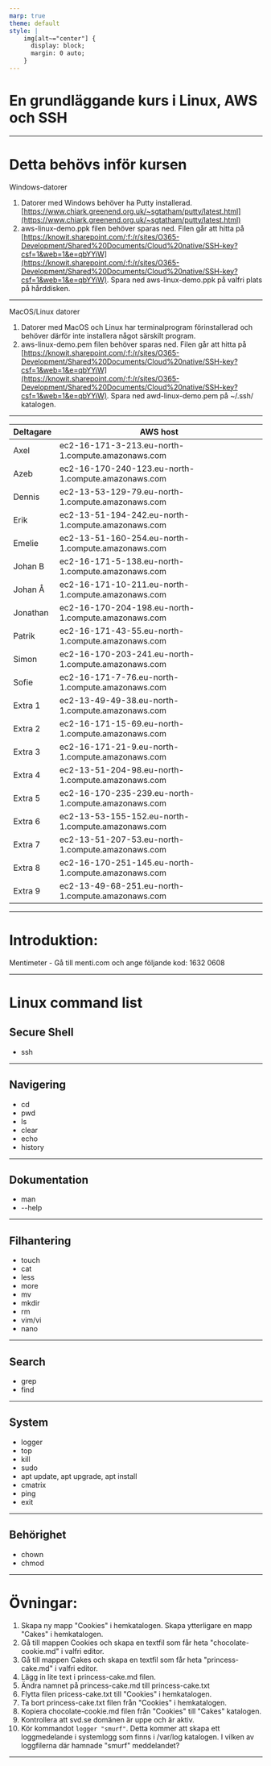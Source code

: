 ```yaml
---
marp: true
theme: default
style: |
    img[alt~="center"] {
      display: block;
      margin: 0 auto;
    }
---
```


# En grundläggande kurs i Linux, AWS och SSH

---

# Detta behövs inför kursen

Windows-datorer
1. Datorer med Windows behöver ha Putty installerad. [https://www.chiark.greenend.org.uk/~sgtatham/putty/latest.html](https://www.chiark.greenend.org.uk/~sgtatham/putty/latest.html)
2. aws-linux-demo.ppk filen behöver sparas ned. Filen går att hitta på [https://knowit.sharepoint.com/:f:/r/sites/O365-Development/Shared%20Documents/Cloud%20native/SSH-key?csf=1&web=1&e=qbYYiW](https://knowit.sharepoint.com/:f:/r/sites/O365-Development/Shared%20Documents/Cloud%20native/SSH-key?csf=1&web=1&e=qbYYiW). Spara ned aws-linux-demo.ppk på valfri plats på hårddisken.

---

MacOS/Linux datorer
1. Datorer med MacOS och Linux har terminalprogram förinstallerad och behöver därför inte installera något särskilt program.
2. aws-linux-demo.pem filen behöver sparas ned. Filen går att hitta på [https://knowit.sharepoint.com/:f:/r/sites/O365-Development/Shared%20Documents/Cloud%20native/SSH-key?csf=1&web=1&e=qbYYiW](https://knowit.sharepoint.com/:f:/r/sites/O365-Development/Shared%20Documents/Cloud%20native/SSH-key?csf=1&web=1&e=qbYYiW). Spara ned awd-linux-demo.pem på ~/.ssh/ katalogen.

---

| Deltagare 	| AWS host                                            	|
|-----------	|-----------------------------------------------------	|
| Axel      	| ec2-16-171-3-213.eu-north-1.compute.amazonaws.com   	|
| Azeb      	| ec2-16-170-240-123.eu-north-1.compute.amazonaws.com 	|
| Dennis    	| ec2-13-53-129-79.eu-north-1.compute.amazonaws.com   	|
| Erik      	| ec2-13-51-194-242.eu-north-1.compute.amazonaws.com  	|
| Emelie    	| ec2-13-51-160-254.eu-north-1.compute.amazonaws.com  	|
| Johan B   	| ec2-16-171-5-138.eu-north-1.compute.amazonaws.com   	|
| Johan Å   	| ec2-16-171-10-211.eu-north-1.compute.amazonaws.com  	|
| Jonathan  	| ec2-16-170-204-198.eu-north-1.compute.amazonaws.com 	|
| Patrik    	| ec2-16-171-43-55.eu-north-1.compute.amazonaws.com   	|
| Simon     	| ec2-16-170-203-241.eu-north-1.compute.amazonaws.com 	|
| Sofie     	| ec2-16-171-7-76.eu-north-1.compute.amazonaws.com    	|
| Extra 1   	| ec2-13-49-49-38.eu-north-1.compute.amazonaws.com    	|
| Extra 2   	| ec2-16-171-15-69.eu-north-1.compute.amazonaws.com   	|
| Extra 3   	| ec2-16-171-21-9.eu-north-1.compute.amazonaws.com    	|
| Extra 4   	| ec2-13-51-204-98.eu-north-1.compute.amazonaws.com   	|
| Extra 5   	| ec2-16-170-235-239.eu-north-1.compute.amazonaws.com 	|
| Extra 6   	| ec2-13-53-155-152.eu-north-1.compute.amazonaws.com  	|
| Extra 7   	| ec2-13-51-207-53.eu-north-1.compute.amazonaws.com   	|
| Extra 8   	| ec2-16-170-251-145.eu-north-1.compute.amazonaws.com 	|
| Extra 9   	| ec2-13-49-68-251.eu-north-1.compute.amazonaws.com   	|

---

# Introduktion:


Mentimeter - Gå till menti.com och ange följande kod: 1632 0608 

---

# Linux command list

## Secure Shell
- ssh

---

## Navigering
- cd
- pwd
- ls
- clear
- echo
- history

---

## Dokumentation
- man
- --help

---

## Filhantering
- touch
- cat
- less
- more
- mv
- mkdir
- rm
- vim/vi
- nano

---

## Search
- grep
- find

---

## System
- logger
- top
- kill
- sudo
- apt update, apt upgrade, apt install
- cmatrix
- ping
- exit

---

## Behörighet
- chown
- chmod

---

# Övningar:
1. Skapa ny mapp "Cookies" i hemkatalogen. Skapa ytterligare en mapp "Cakes" i hemkatalogen.
2. Gå till mappen Cookies och skapa en textfil som får heta "chocolate-cookie.md" i valfri editor. 
3. Gå till mappen Cakes och skapa en textfil som får heta "princess-cake.md" i valfri editor.
4. Lägg in lite text i princess-cake.md filen.
5. Ändra namnet på princess-cake.md till princess-cake.txt
6. Flytta filen pricess-cake.txt till "Cookies" i hemkatalogen.
7. Ta bort princess-cake.txt filen från "Cookies" i hemkatalogen.
8. Kopiera chocolate-cookie.md filen från "Cookies" till "Cakes" katalogen.
9. Kontrollera att svd.se domänen är uppe och är aktiv.
10. Kör kommandot `logger "smurf"`. Detta kommer att skapa ett loggmedelande i systemlogg som finns i /var/log katalogen. I vilken av loggfilerna där hamnade "smurf" meddelandet? 

---
